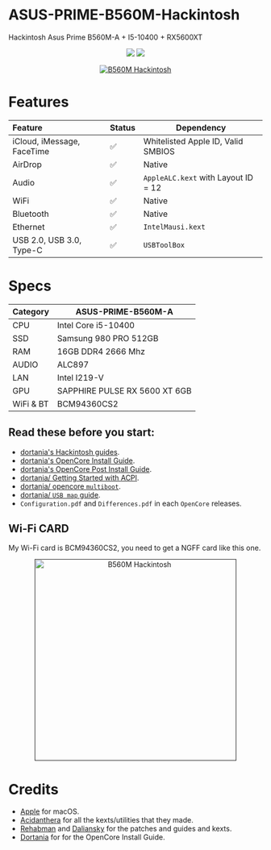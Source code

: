 # ASUS-PRIME-B560M-Hackintosh
Hackintosh Asus Prime B560M-A + I5-10400 + RX5600XT

<p align="center">
    <a href="https://www.apple.com/macos/monterey/">
        <img src="https://img.shields.io/badge/Monterey-12.6-purple"></a>
    <a href="https://github.com/acidanthera/OpenCorePkg">
        <img src="https://img.shields.io/badge/OpenCore-0.8.8-blue"/></a>
</p>

<p align="center">
    <a href="">
        <img src="https://i.imgur.com/dbjjcw8.png" alt="B560M Hackintosh"> </a>
</p>

# Features

| Feature                              | Status | Dependency          |
| :----------------------------------- | ------ | ------------------- |
| iCloud, iMessage, FaceTime           | ✅   | Whitelisted Apple ID, Valid SMBIOS  |
| AirDrop                              | ✅   | Native  |
| Audio                                  | ✅   | `AppleALC.kext` with Layout ID = 12   |
| WiFi                                 | ✅   | Native  |
| Bluetooth                            | ✅   | Native  |
| Ethernet                             | ✅   | `IntelMausi.kext`  |
| USB 2.0, USB 3.0, Type-C                   | ✅   | `USBToolBox`    |


# Specs

| Category  | ASUS-PRIME-B560M-A       |
| --------- | ------------------------ |
| CPU       | Intel Core i5-10400      |
| SSD       | Samsung 980 PRO 512GB    |
| RAM       | 16GB DDR4 2666 Mhz       |
| AUDIO     | ALC897      |
| LAN       | Intel I219-V      |
| GPU       | SAPPHIRE PULSE RX 5600 XT 6GB |
| WiFi & BT | BCM94360CS2   |

## Read these before you start:

- [dortania's Hackintosh guides](https://github.com/dortania).
- [dortania's OpenCore Install Guide](https://dortania.github.io/OpenCore-Install-Guide/).
- [dortania's OpenCore Post Install Guide](https://dortania.github.io/OpenCore-Post-Install/).
- [dortania/ Getting Started with ACPI](https://dortania.github.io/Getting-Started-With-ACPI/).
- [dortania/ opencore `multiboot`](https://github.com/dortania/OpenCore-Multiboot).
- [dortania/ `USB map` guide](https://dortania.github.io/OpenCore-Post-Install/usb/).
- `Configuration.pdf` and `Differences.pdf` in each `OpenCore` releases.

## Wi-Fi CARD
My Wi-Fi card is BCM94360CS2, you need to get a NGFF card like this one.

<p align="center">
    <a href="">
        <img src="https://i.imgur.com/qnRNLmP.jpg" alt="B560M Hackintosh" width="400"> </a>
</p>

# Credits

- [Apple](https://www.apple.com) for macOS.
- [Acidanthera](https://github.com/acidanthera) for all the kexts/utilities that they made.
- [Rehabman](https://github.com/RehabMan) and [Daliansky](https://github.com/daliansky) for the patches and guides and kexts.
- [Dortania](https://github.com/dortania) for for the OpenCore Install Guide.
